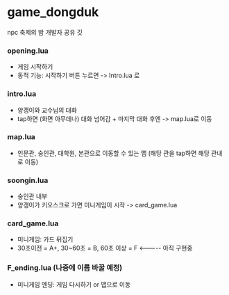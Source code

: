 # game_dongduk

npc 축제의 밤 개발자 공유 깃 


### opening.lua 
- 게임 시작하기 
- 동적 기능: 시작하기 버튼 누르면 -> Intro.lua 로

### intro.lua
- 양갱이와 교수님의 대화 
- tap하면 (화면 아무데나) 대화 넘어감 + 마지막 대화 후엔 -> map.lua로 이동

### map.lua
- 인문관, 숭인관, 대학원, 본관으로 이동할 수 있는 맵 (해당 관을 tap하면 해당 관내로 이동)

### soongin.lua
- 숭인관 내부
- 양갱이가 키오스크로 가면 미니게임이 시작 -> card_game.lua

### card_game.lua
- 미니게임: 카드 뒤집기 
- 30초이전 = A+, 30~60초 = B, 60초 이상 = F <----- 아직 구현중

### F_ending.lua (나중에 이름 바꿀 예정)
- 미니게임 엔딩: 게임 다시하기 or 맵으로 이동 
